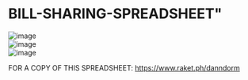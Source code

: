 # BILL-SHARING-SPREADSHEET"
![image](https://github.com/user-attachments/assets/d3f5d573-43ad-4c0c-99f9-2f2c4353cc27) <BR>
![image](https://github.com/user-attachments/assets/26cc04bb-d2cd-4cb4-b43b-cacaf0c6e01b) <BR>
![image](https://github.com/user-attachments/assets/5f95f94e-7c7f-44d3-8e12-e4527da0602e)<BR>

FOR A COPY OF THIS SPREADSHEET: https://www.raket.ph/danndorm
